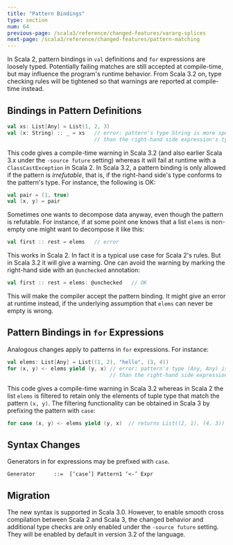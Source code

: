 ```yaml
---
title: "Pattern Bindings"
type: section
num: 64
previous-page: /scala3/reference/changed-features/vararg-splices
next-page: /scala3/reference/changed-features/pattern-matching
---
```


In Scala 2, pattern bindings in `val` definitions and `for` expressions are
loosely typed. Potentially failing matches are still accepted at compile-time,
but may influence the program's runtime behavior.
From Scala 3.2 on, type checking rules will be tightened so that warnings are reported at compile-time instead.

## Bindings in Pattern Definitions

```scala
val xs: List[Any] = List(1, 2, 3)
val (x: String) :: _ = xs   // error: pattern's type String is more specialized
                            // than the right-hand side expression's type Any
```
This code gives a compile-time warning in Scala 3.2 (and also earlier Scala 3.x under the `-source future` setting) whereas it will fail at runtime with a `ClassCastException` in Scala 2. In Scala 3.2, a pattern binding is only allowed if the pattern is _irrefutable_, that is, if the right-hand side's type conforms to the pattern's type. For instance, the following is OK:
```scala
val pair = (1, true)
val (x, y) = pair
```
Sometimes one wants to decompose data anyway, even though the pattern is refutable. For instance, if at some point one knows that a list `elems` is non-empty one might
want to decompose it like this:
```scala
val first :: rest = elems   // error
```
This works in Scala 2. In fact it is a typical use case for Scala 2's rules. But in Scala 3.2 it will give a warning. One can avoid the warning by marking the right-hand side with an `@unchecked` annotation:
```scala
val first :: rest = elems: @unchecked   // OK
```
This will make the compiler accept the pattern binding. It might give an error at runtime instead, if the underlying assumption that `elems` can never be empty is wrong.

## Pattern Bindings in `for` Expressions

Analogous changes apply to patterns in `for` expressions. For instance:

```scala
val elems: List[Any] = List((1, 2), "hello", (3, 4))
for (x, y) <- elems yield (y, x) // error: pattern's type (Any, Any) is more specialized
                                 // than the right-hand side expression's type Any
```
This code gives a compile-time warning in Scala 3.2 whereas in Scala 2 the list `elems`
is filtered to retain only the elements of tuple type that match the pattern `(x, y)`.
The filtering functionality can be obtained in Scala 3 by prefixing the pattern with `case`:
```scala
for case (x, y) <- elems yield (y, x)  // returns List((2, 1), (4, 3))
```

## Syntax Changes

Generators in for expressions may be prefixed with `case`.
```
Generator      ::=  [‘case’] Pattern1 ‘<-’ Expr
```

## Migration

The new syntax is supported in Scala 3.0. However, to enable smooth cross compilation between Scala 2 and Scala 3, the changed behavior and additional type checks are only enabled under the `-source future` setting. They will be enabled by default in version 3.2 of the language.
